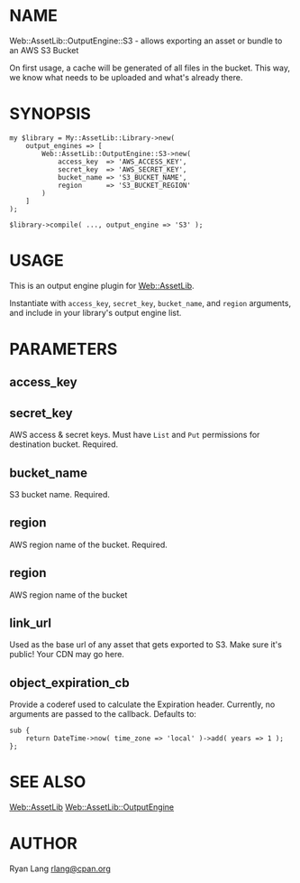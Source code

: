 # NAME

Web::AssetLib::OutputEngine::S3 - allows exporting an asset or bundle to an AWS S3 Bucket

On first usage, a cache will be generated of all files in the bucket. This way, we know
what needs to be uploaded and what's already there.

# SYNOPSIS

    my $library = My::AssetLib::Library->new(
        output_engines => [
            Web::AssetLib::OutputEngine::S3->new(
                access_key  => 'AWS_ACCESS_KEY',
                secret_key  => 'AWS_SECRET_KEY',
                bucket_name => 'S3_BUCKET_NAME',
                region      => 'S3_BUCKET_REGION'
            )
        ]
    );

    $library->compile( ..., output_engine => 'S3' );

# USAGE

This is an output engine plugin for [Web::AssetLib](https://metacpan.org/pod/Web::AssetLib).

Instantiate with `access_key`, `secret_key`, `bucket_name`, 
and `region` arguments, and include in your library's output engine list.

# PARAMETERS

## access\_key

## secret\_key

AWS access & secret keys. Must have `List` and `Put` permissions for destination bucket. 
Required.

## bucket\_name

S3 bucket name. Required.

## region

AWS region name of the bucket. Required.

## region

AWS region name of the bucket

## link\_url

Used as the base url of any asset that gets exported to S3. Make sure it's public!
Your CDN may go here.

## object\_expiration\_cb

Provide a coderef used to calculate the Expiration header. Currently, 
no arguments are passed to the callback. Defaults to:

    sub {
        return DateTime->now( time_zone => 'local' )->add( years => 1 );
    };

# SEE ALSO

[Web::AssetLib](https://metacpan.org/pod/Web::AssetLib)
[Web::AssetLib::OutputEngine](https://metacpan.org/pod/Web::AssetLib::OutputEngine)

# AUTHOR

Ryan Lang <rlang@cpan.org>
